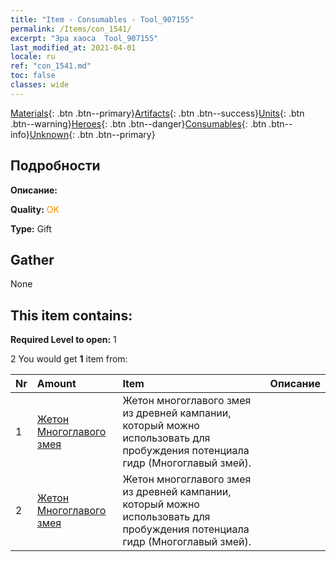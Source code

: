 ```yaml
---
title: "Item - Consumables - Tool_907155"
permalink: /Items/con_1541/
excerpt: "Эра хаоса  Tool_907155"
last_modified_at: 2021-04-01
locale: ru
ref: "con_1541.md"
toc: false
classes: wide
---
```

 [Materials](/ru/Items/){: .btn .btn--primary}[Artifacts](/ru/Items/Artifacts/){: .btn .btn--success}[Units](/ru/Items/Units/){: .btn .btn--warning}[Heroes](/ru/Items/Heroes/){: .btn .btn--danger}[Consumables](/ru/Items/Consumables/){: .btn .btn--info}[Unknown](/ru/Items/Unknown/){: .btn .btn--primary}

## Подробности
 **Описание:** 

 **Quality:** <span style="color: #FF8C00">OK</span>

 **Type:** Gift

## Gather

  None

## This item contains:

 **Required Level to open:** 1

 2 You would get **1** item  from:

  | Nr | Amount |     Item    | Описание |
  |:---|:-------|:------------|:-----------:|
  | 1 | [Жетон Многоглавого змея](/ru/Items/con_997/) | Жетон многоглавого змея из древней кампании, который можно использовать для пробуждения потенциала гидр (Многоглавый змей). | 
  | 2 | [Жетон Многоглавого змея](/ru/Items/con_997/) | Жетон многоглавого змея из древней кампании, который можно использовать для пробуждения потенциала гидр (Многоглавый змей). | 
